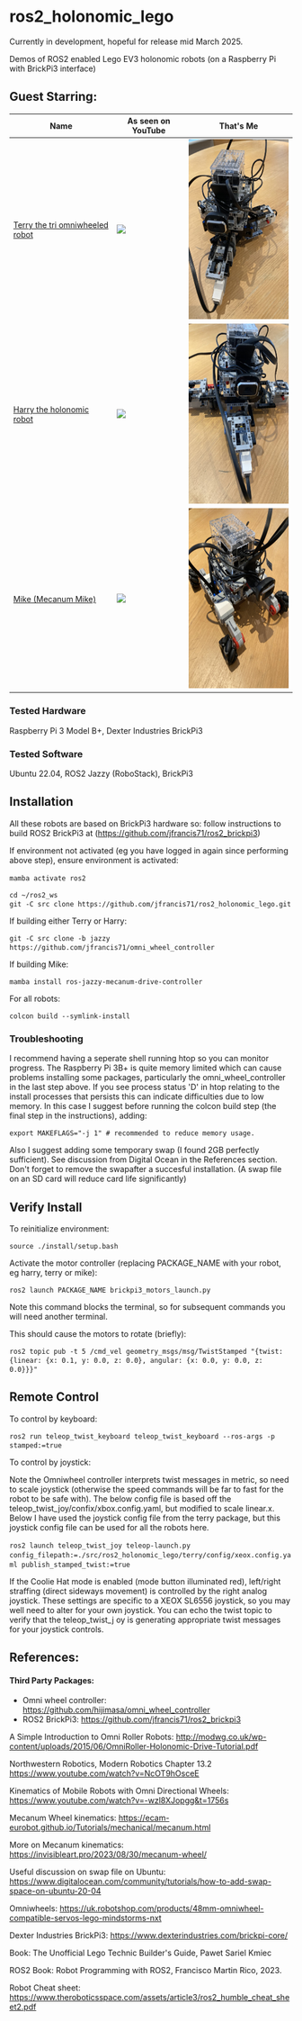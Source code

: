 # ros2_holonomic_lego

Currently in development, hopeful for release mid March 2025.

Demos of ROS2 enabled Lego EV3 holonomic robots (on a Raspberry Pi with BrickPi3 interface)

## <B>Guest Starring:</B>

|Name|As seen on YouTube|That's Me|
|------------------|----|----|
[Terry the tri omniwheeled robot](./terry/README.md)|<a href="https://www.youtube.com/watch?v=IS1v4hBFn8c"><img src="https://img.youtube.com/vi/IS1v4hBFn8c/0.jpg" height=320></a>|<img src=./terry/images/final_assembly/step_3.jpg height=320>|
[Harry the holonomic robot](./harry/README.md)|<a href="https://www.youtube.com/watch?v=W5VVI1Zuzcs"><img src="https://img.youtube.com/vi/W5VVI1Zuzcs/0.jpg" height=320></a>|<img src=./harry/images/final_assembly/step_3.jpg height=320>|
[Mike (Mecanum Mike)](./mike/README.md)|<a href="https://www.youtube.com/watch?v=6CFftXhHokY"><img src="https://img.youtube.com/vi/6CFftXhHokY/0.jpg" height=320></a>|<img src=./mike/images/final_assembly/step_5.jpg height=320>|


### Tested Hardware

Raspberry Pi 3 Model B+, Dexter Industries BrickPi3

### Tested Software

Ubuntu 22.04, ROS2 Jazzy (RoboStack), BrickPi3


## Installation

All these robots are based on BrickPi3 hardware so: follow instructions to build ROS2 BrickPi3 at (https://github.com/jfrancis71/ros2_brickpi3)

If environment not activated (eg you have logged in again since performing above step), ensure environment is activated:

```mamba activate ros2```


```
cd ~/ros2_ws
git -C src clone https://github.com/jfrancis71/ros2_holonomic_lego.git
```

If building either Terry or Harry:
```
git -C src clone -b jazzy https://github.com/jfrancis71/omni_wheel_controller
```

If building Mike:
```
mamba install ros-jazzy-mecanum-drive-controller
```

For all robots:
```
colcon build --symlink-install
```

### Troubleshooting

I recommend having a seperate shell running htop so you can monitor progress. The Raspberry Pi 3B+ is quite memory limited which can cause problems installing some packages, particularly the omni_wheel_controller in the last step above. If you see process status 'D' in htop relating to the install processes that persists this can indicate difficulties due to low memory. In this case I suggest before running the colcon build step (the final step in the instructions), adding:

```
export MAKEFLAGS="-j 1" # recommended to reduce memory usage.
```

Also I suggest adding some temporary swap (I found 2GB perfectly sufficient). See discussion from Digital Ocean in the References section. Don't forget to remove the swapafter a succesful installation. (A swap file on an SD card will reduce card life significantly)


## Verify Install

To reinitialize environment:
```
source ./install/setup.bash
```


Activate the motor controller (replacing PACKAGE_NAME with your robot, eg harry, terry or mike):
```
ros2 launch PACKAGE_NAME brickpi3_motors_launch.py
```

Note this command blocks the terminal, so for subsequent commands you will need another terminal.

This should cause the motors to rotate (briefly):
```
ros2 topic pub -t 5 /cmd_vel geometry_msgs/msg/TwistStamped "{twist: {linear: {x: 0.1, y: 0.0, z: 0.0}, angular: {x: 0.0, y: 0.0, z: 0.0}}}"
```

## Remote Control

To control by keyboard:
```
ros2 run teleop_twist_keyboard teleop_twist_keyboard --ros-args -p stamped:=true
```

To control by joystick:

Note the Omniwheel controller interprets twist messages in metric, so need to scale joystick (otherwise the speed commands will be far to fast for the robot to be safe with). The below config file is based off the teleop_twist_joy/confix/xbox.config.yaml, but modified to scale linear.x. Below I have used the joystick config file from the terry package, but this joystick config file can be used for all the robots here.

```ros2 launch teleop_twist_joy teleop-launch.py config_filepath:=./src/ros2_holonomic_lego/terry/config/xeox.config.yaml publish_stamped_twist:=true```

If the Coolie Hat mode is enabled (mode button illuminated red), left/right straffing
 (direct sideways movement) is controlled by the right analog joystick.
These settings are specific to a XEOX SL6556 joystick, so you may well need to alter 
for your own joystick. You can echo the twist topic to verify that the teleop_twist_j
oy is generating appropriate twist messages for your joystick controls.

## References:

#### Third Party Packages:
- Omni wheel controller: https://github.com/hijimasa/omni_wheel_controller
- ROS2 BrickPi3: https://github.com/jfrancis71/ros2_brickpi3


A Simple Introduction to Omni Roller Robots:
http://modwg.co.uk/wp-content/uploads/2015/06/OmniRoller-Holonomic-Drive-Tutorial.pdf


Northwestern Robotics, Modern Robotics Chapter 13.2
https://www.youtube.com/watch?v=NcOT9hOsceE


Kinematics of Mobile Robots with Omni Directional Wheels:
https://www.youtube.com/watch?v=-wzl8XJopgg&t=1756s


Mecanum Wheel kinematics:
https://ecam-eurobot.github.io/Tutorials/mechanical/mecanum.html


More on Mecanum kinematics:
https://invisibleart.pro/2023/08/30/mecanum-wheel/


Useful discussion on swap file on Ubuntu:
https://www.digitalocean.com/community/tutorials/how-to-add-swap-space-on-ubuntu-20-04


Omniwheels:
https://uk.robotshop.com/products/48mm-omniwheel-compatible-servos-lego-mindstorms-nxt


Dexter Industries BrickPi3:
https://www.dexterindustries.com/brickpi-core/


Book:
The Unofficial Lego Technic Builder's Guide, Pawet Sariel Kmiec


ROS2 Book: Robot Programming with ROS2, Francisco Martin Rico, 2023.


Robot Cheat sheet:
https://www.theroboticsspace.com/assets/article3/ros2_humble_cheat_sheet2.pdf
